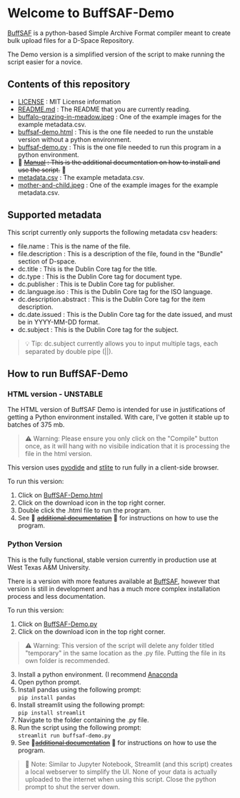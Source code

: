 # Welcome to BuffSAF-Demo

[BuffSAF](https://github.com/brucejwardlow/BuffSAF) is a python-based Simple Archive Format compiler meant to create bulk upload files for a D-Space Repository.

The Demo version is a simplified version of the script to make running the script easier for a novice. 

## Contents of this repository
- [LICENSE](https://github.com/brucejwardlow/buffsaf-demo/blob/main/LICENSE)
: MIT License information
- [README.md](https://github.com/brucejwardlow/buffsaf-demo/blob/main/README.md)
: The README that you are currently reading.
- [buffalo-grazing-in-meadow.jpeg](https://github.com/brucejwardlow/buffsaf-demo/blob/main/buffalo-grazing-in-meadow.jpeg)
: One of the example images for the example metadata.csv.
- [buffsaf-demo.html](https://github.com/brucejwardlow/buffsaf-demo/blob/main/buffsaf-demo.html)
: This is the one file needed to run the unstable version without a python environment. 
- [buffsaf-demo.py](https://github.com/brucejwardlow/buffsaf-demo/blob/main/buffsaf-demo.py)
: This is the one file needed to  run this program in a python environment.
- :construction: ~~[Manual]()
: This is the additional documentation on how to install and use the script.~~ :construction:
- [metadata.csv](https://github.com/brucejwardlow/buffsaf-demo/blob/main/metadata.csv)
: The example metadata.csv.
- [mother-and-child.jpeg](https://github.com/brucejwardlow/buffsaf-demo/blob/main/mother-and-child.jpeg)
: One of the example images for the example metadata.csv.

## Supported metadata
This script currently only supports the following metadata csv headers:

- file.name
: This is the name of the file.
- file.description
: This is a description of the file, found in the "Bundle" section of D-space. 
- dc.title
: This is the Dublin Core tag for the title.
- dc.type
: This is the Dublin Core tag for document type. 
- dc.publisher
: This is te Dublin Core tag for publisher.
- dc.language.iso
: This is the Dublin Core tag for the ISO language.
- dc.description.abstract
: This is the Dublin Core tag for the item description.
- dc.date.issued
: This is the Dublin Core tag for the date issued, and must be in YYYY-MM-DD format. 
- dc.subject
: This is the Dublin Core tag for the subject.

> :bulb: Tip: dc.subject currently allows you to input multiple tags, each separated by double pipe (||).

## How to run BuffSAF-Demo

### HTML version - UNSTABLE

The HTML version of BuffSAF Demo is intended for use in justifications of getting a Python environment installed. With care, I've gotten it stable up to batches of 375 mb. 
> :warning: Warning: Please ensure you only click on the "Compile" button once, as it will hang with no visibile indication that it is processing the file in the html version.

This version uses [pyodide](https://github.com/pyodide/pyodide) and [stlite](https://github.com/whitphx/stlite) to run fully in a client-side browser. 

To run this version: 

1. Click on [BuffSAF-Demo.html](https://github.com/brucejwardlow/buffsaf-demo/blob/main/buffsaf-demo.html)
2. Click on the download icon in the top right corner.
3. Double click the .html file to run the program.
4. See :construction: ~~[additional documentation]()~~ :construction: for instructions on how to use the program.

### Python Version

This is the fully functional, stable version currently in production use at West Texas A&M University. 

There is a version with more features available at [BuffSAF](https://github.com/brucejwardlow/BuffSAF), however that version is still in development and has a much more complex installation process and less documentation. 


 
To run this version: 

1. Click on [BuffSAF-Demo.py](https://github.com/brucejwardlow/buffsaf-demo/blob/main/buffsaf-demo.py)
2. Click on the download icon in the top right corner.
> :warning: Warning: This version of the script will delete any folder titled "temporary" in the same location as the .py file. Putting the file in its own folder is recommended.
3. Install a python environment. (I recommend [Anaconda](https://www.anaconda.com/download)
4. Open python prompt.    
5. Install pandas using the following prompt:  
        `pip install pandas`
6. Install streamlit using the following prompt:      
        `pip install streamlit`
7. Navigate to the folder containing the .py file.   
8. Run the script using the following prompt:  
        `streamlit run buffsaf-demo.py`
9. See :construction:~~[additional documentation]()~~ :construction: for instructions on how to use the program.

> :memo: Note: Similar to Jupyter Notebook, Streamlit (and this script) creates a local webserver to simplify the UI. None of your data is actually uploaded to the internet when using this script. Close the python prompt to shut the server down. 

